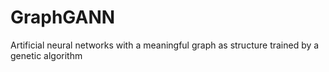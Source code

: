 # GraphGANN
Artificial neural networks with a meaningful graph as structure trained by a genetic algorithm
